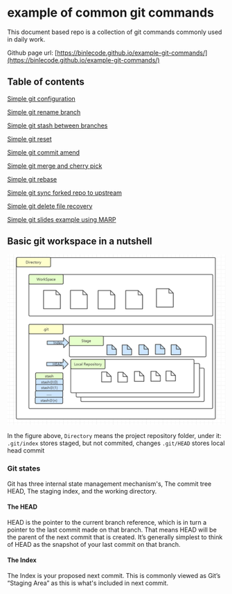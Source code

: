 # example of common git commands

This document based repo is a collection of git commands commonly used in daily work.

Github page url: [https://binlecode.github.io/example-git-commands/](https://binlecode.github.io/example-git-commands/)



## Table of contents

[Simple git configuration](./src/git-config.md)

[Simple git rename branch](./src/git-rename-branch.md)

[Simple git stash between branches](./src/git-stash-between-branch.md)

[Simple git reset](./src/git-reset.md)

[Simple git commit amend](./src/git-commit-amend.md)

[Simple git merge and cherry pick](./src/git-merge.md)

[Simple git rebase](./src/git-rebase.md)

[Simple git sync forked repo to upstream](./src/git-sync-forked.md)

[Simple git delete file recovery](./src/git-recover-deleted.md)

[Simple git slides example using MARP](src/git-slides-with-marp.md)

## Basic git workspace in a nutshell

![git workspaces in a nutshell](./src/images/git-workspaces.jpeg)

In the figure above, `Directory` means the project repository folder, under it:
`.git/index` stores staged, but not commited, changes
`.git/HEAD` stores local head commit

### Git states
Git has three internal state management mechanism's, The commit tree HEAD, The staging index, and the working directory.

#### The HEAD
HEAD is the pointer to the current branch reference, which is in turn a pointer to the last commit made on that branch. That means HEAD will be the parent of the next commit that is created. It’s generally simplest to think of HEAD as the snapshot of your last commit on that branch.

#### The Index
The Index is your proposed next commit. This is commonly viewed as Git’s “Staging Area” as this is what's included in next commit.
